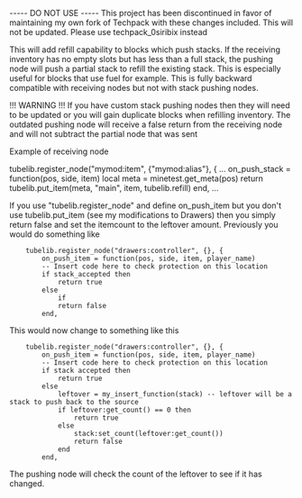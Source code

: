 ----- DO NOT USE -----
This project has been discontinued in favor of maintaining my own fork of Techpack with these changes included. This will not be updated. Please use techpack_0siribix instead




This will add refill capability to blocks which push stacks. If the receiving inventory has no empty slots but has less than a full stack, the pushing node will push a partial stack to refill the existing stack. This is especially useful for blocks that use fuel for example. This is fully backward compatible with receiving nodes but not with stack pushing nodes.

!!! WARNING !!!
If you have custom stack pushing nodes then they will need to be updated or you will gain duplicate blocks when refilling inventory. The outdated pushing node will receive a false return from the receiving node and will not subtract the partial node that was sent


Example of receiving node

tubelib.register_node("mymod:item", {"mymod:alias"}, {
...
	on_push_stack = function(pos, side, item)
		local meta = minetest.get_meta(pos)
		return tubelib.put_item(meta, "main", item, tubelib.refill)
	end,
...


If you use "tubelib.register_node" and define on_push_item but you don't use tubelib.put_item (see my modifications to Drawers) then you simply return false and set the itemcount to the leftover amount.
Previously you would do something like

		tubelib.register_node("drawers:controller", {}, {
			on_push_item = function(pos, side, item, player_name)
			-- Insert code here to check protection on this location
			if stack_accepted then
				return true
			else
				if
				return false
			end,


This would now change to something like this

		tubelib.register_node("drawers:controller", {}, {
			on_push_item = function(pos, side, item, player_name)
			-- Insert code here to check protection on this location
			if stack accepted then
				return true
			else
				leftover = my_insert_function(stack) -- leftover will be a stack to push back to the source
				if leftover:get_count() == 0 then
					return true
				else
					stack:set_count(leftover:get_count())
					return false
				end
			end,

The pushing node will check the count of the leftover to see if it has changed.
